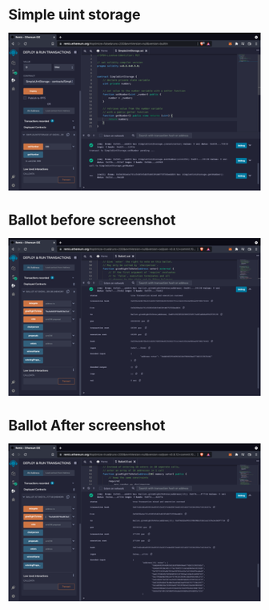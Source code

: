 # Simple uint storage
![SimpleUintStorage contract](https://github.com/0xlws/ZKU/raw/main/assignments/background-assignment/img/SimpleUintStorage_deployed_img.png)
# Ballot before screenshot
![Before screenshot](https://github.com/0xlws/ZKU/raw/main/assignments/background-assignment/img/Ballot1_before_img.png)
# Ballot After screenshot
![After screenshot](https://github.com/0xlws/ZKU/raw/main/assignments/background-assignment/img/Ballot10_after_img.png)
